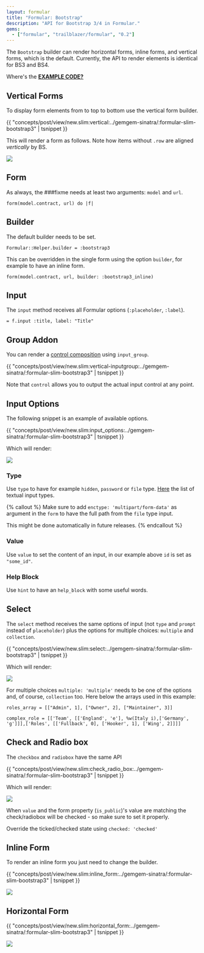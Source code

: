 ```yaml
---
layout: formular
title: "Formular: Bootstrap"
description: "API for Bootstrap 3/4 in Formular."
gems:
  - ["formular", "trailblazer/formular", "0.2"]
---
```


The `Bootstrap` builder can render horizontal forms, inline forms, and vertical forms, which is the default. Currently, the API to render elements is identical for BS3 and BS4.

<i class="fa fa-download" aria-hidden="true"></i> Where's the [**EXAMPLE CODE?**](https://github.com/apotonick/gemgem-sinatra/blob/formular-slim-bootstrap3/concepts/post/view/new.slim)

## Vertical Forms

To display form elements from to top to bottom use the vertical form builder.

{{ "concepts/post/view/new.slim:vertical:../gemgem-sinatra/:formular-slim-bootstrap3" | tsnippet }}

This will render a form as follows. Note how items without `.row` are aligned *vertically* by BS.

<img src="/images/formular/bs3-vertical.png">

## Form

As always, the ###fixme needs at least two arguments: `model` and `url`.

    form(model.contract, url) do |f|

## Builder

The default builder needs to be set.

    Formular::Helper.builder = :bootstrap3

This can be overridden in the single form using the option `builder`, for example to have an inline form.

    form(model.contract, url, builder: :bootstrap3_inline)

## Input

The `input` method receives all Formular options (`:placeholder`, `:label`).

    = f.input :title, label: "Title"

## Group Addon

You can render a [control composition](http://getbootstrap.com/components/#input-groups-basic) using `input_group`.

{{ "concepts/post/view/new.slim:vertical-inputgroup:../gemgem-sinatra/:formular-slim-bootstrap3" | tsnippet }}

Note that `control` allows you to output the actual input control at any point.


## Input Options

The following snippet is an example of available options.

{{ "concepts/post/view/new.slim:input_options:../gemgem-sinatra/:formular-slim-bootstrap3" | tsnippet }}

Which will render:

<img src="/images/formular/bs3-input-options.png">

### Type
Use `type` to have for example `hidden`, `password` or `file` type. [Here](https://v4-alpha.getbootstrap.com/components/forms/#textual-inputs) the list of textual input types.

{% callout %}
Make sure to add `enctype: 'multipart/form-data'` as argument in the `form` to have the full path from the `file` type input.

This might be done automatically in future releases.
{% endcallout %}

### Value
Use `value` to set the content of an input, in our example above `id` is set as `"some_id"`.

### Help Block
Use `hint` to have an `help_block` with some useful words.

## Select

The `select` method receives the same options of input (not `type` and `prompt` instead of `placeholder`) plus the options for multiple choices: `multiple` and `collection`.

{{ "concepts/post/view/new.slim:select:../gemgem-sinatra/:formular-slim-bootstrap3" | tsnippet }}

Which will render:

<img src="/images/formular/bs3-select.png">

For multiple choices `multiple: 'multiple'` needs to be one of the options and, of course, `collection` too.
Here below the arrays used in this example:

    roles_array = [["Admin", 1], ["Owner", 2], ["Maintainer", 3]]

    complex_role = [['Team', [['England', 'e'], %w(Italy i),['Germany', 'g']]],['Roles', [['Fullback', 0], ['Hooker', 1], ['Wing', 2]]]]

## Check and Radio box

The `checkbox` and `radiobox` have the same API

{{ "concepts/post/view/new.slim:check_radio_box:../gemgem-sinatra/:formular-slim-bootstrap3" | tsnippet }}

Which will render:

<img src="/images/formular/bs3-check-radio.png">

When `value` and the form property (`is_public`)'s value are matching the check/radiobox will be checked - so make sure to set it properly.

Override the ticked/checked state using `checked: 'checked'`

## Inline Form

To render an inline form you just need to change the builder.

{{ "concepts/post/view/new.slim:inline_form:../gemgem-sinatra/:formular-slim-bootstrap3" | tsnippet }}

<img src="/images/formular/bs3-inline-form.png">

## Horizontal Form

{{ "concepts/post/view/new.slim:horizontal_form:../gemgem-sinatra/:formular-slim-bootstrap3" | tsnippet }}

<img src="/images/formular/bs3-horizontal-form.png">

